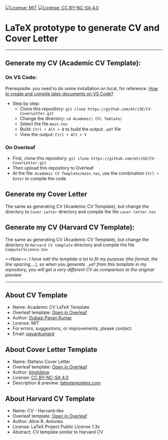 [![License: MIT](https://img.shields.io/badge/License-MIT-yellow.svg)](https://opensource.org/licenses/MIT)
[![License: CC BY-NC-SA 4.0](https://img.shields.io/badge/License-CC_BY--NC--SA_4.0-lightgrey.svg)](https://creativecommons.org/licenses/by-nc-sa/4.0/)

# LaTeX prototype to generate CV and Cover Letter 
---
## Generate my CV (Academic CV Template):
### On VS Code:
Prerequisite: you need to do some installation on local, for reference: [How to create and compile latex documents on VS Code?](https://dev.to/ucscmozilla/how-to-create-and-compile-latex-documents-on-visual-studio-code-3jbk)
- Step by step:
    - Clone this repository: `git clone https://github.com/mtriSE/CV-CoverLetter.git`
    - Change the directory: `cd Academic\ CV\ Temlate/`
    - Select the file `main.tex` 
    - Build: `Ctrl + Alt + B` to build the output `.pdf` file
    - View the output: `Ctrl + Alt + V`

### On Overleaf
- First, clone this repository: `git clone https://github.com/mtriSE/CV-CoverLetter.git`
- Then upload this repository to Overleaf
- At the file: `Academic CV Template/main.tex`, use the combination `Ctrl + Enter` to compile the code

## Generate my Cover Letter
The same as generating CV (Academic CV Template), but change the directory to `Cover Letter` directory and compile the file `cover-letter.tex`

## Generate my CV (Harvard CV Template):
The same as generating CV (Academic CV Template), but change the directory to `Harvard CV template` directory and compile the file `ComputerScience.tex`

_==Note==: I have edit the template a lot to fit my purpose (the format, the line spacing,...), so when you generate `.pdf` from this template in my repository, you will get a very different CV as comparison to the original preview_

---
## About CV Template
- Name: Academic CV LaTeX Template
- Overleaf template: [Open in Overleaf](https://www.overleaf.com/latex/templates/academic-cv-template/gmyytjmdbvdm)
- Author: [Dubasi Pavan Kumar](https://www.linkedin.com/in/im-pavankumar/)
- License: MIT
- For errors, suggestions, or improvements, please contact:
- Email: [pavankumard](pavankumard.pg19.ma@nitp.ac.in)

## About Cover Letter Template
- Name: Stefano Cover Letter
- Overleaf template: [Open in Overleaf](https://www.overleaf.com/project/66c1b660f05b7ba36943d8ed)
- Author: [kindoblue](https://www.kindoblue.nl/)
- License: [CC BY-NC-SA 4.0](https://creativecommons.org/licenses/by-nc-sa/4.0/)
- Description & preview: [latextemplates.com](https://www.latextemplates.com/template/stefano-cover-letter)

## About Harvard CV Template
- Name: CV - Harvard-like
- Overleaf template: [Open in Overleaf](https://www.overleaf.com/latex/templates/cv-harvard-like/mdwdzhtvvbhs)
- Author: Aline R. Antunes
- License: LaTeX Project Public License 1.3c
- Abstract: CV template similar to Harvard CV
